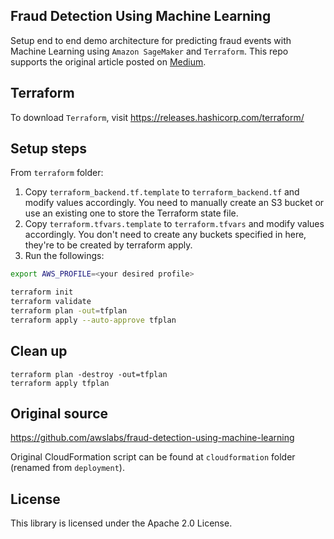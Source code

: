 ## Fraud Detection Using Machine Learning

Setup end to end demo architecture for predicting fraud events with Machine Learning using `Amazon SageMaker` and `Terraform`.
This repo supports the original article posted on [Medium](https://medium.com/@qtangs/machine-learning-infrastructure-with-amazon-sagemaker-and-terraform-a-case-of-fraud-detection-ab6896144781).

## Terraform
To download `Terraform`, visit https://releases.hashicorp.com/terraform/

## Setup steps

From `terraform` folder:
1. Copy `terraform_backend.tf.template` to `terraform_backend.tf` and modify values accordingly. You need to manually create an S3 bucket or use an existing one to store the Terraform state file.
2. Copy `terraform.tfvars.template` to `terraform.tfvars` and modify values accordingly. You don't need to create any buckets specified in here, they're to be created by terraform apply.
3. Run the followings:
```sh
export AWS_PROFILE=<your desired profile>

terraform init
terraform validate
terraform plan -out=tfplan
terraform apply --auto-approve tfplan
```


## Clean up

```
terraform plan -destroy -out=tfplan
terraform apply tfplan
```

## Original source
https://github.com/awslabs/fraud-detection-using-machine-learning

Original CloudFormation script can be found at `cloudformation` folder (renamed from `deployment`).


## License

This library is licensed under the Apache 2.0 License.
